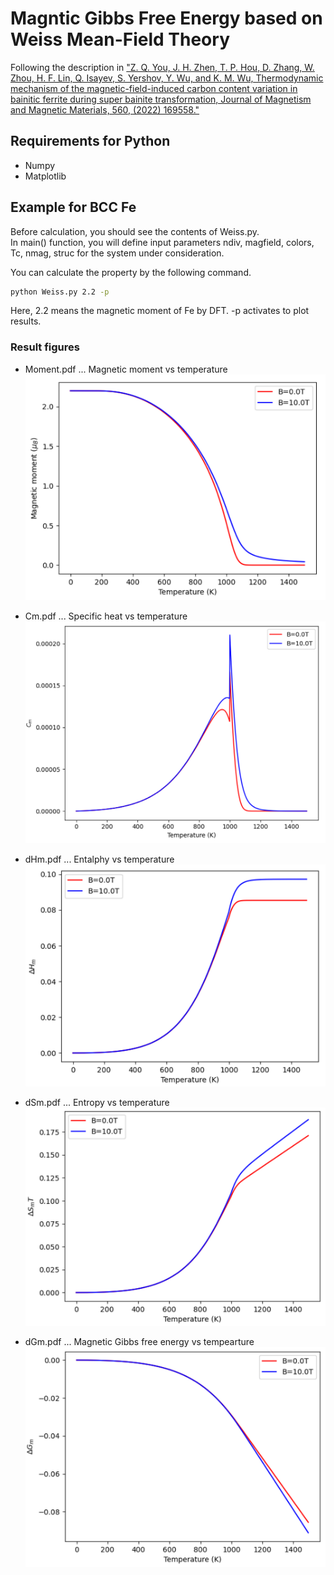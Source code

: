 # Magntic Gibbs Free Energy based on Weiss Mean-Field Theory
Following the description in ["Z. Q. You, J. H. Zhen, T. P. Hou, D. Zhang, W. Zhou, H. F. Lin, Q. Isayev, S. Yershov, Y. Wu, and K. M. Wu, Thermodynamic mechanism of the magnetic-field-induced carbon content variation in bainitic ferrite during super bainite transformation, Journal of Magnetism and Magnetic Materials, 560, (2022) 169558."](https://doi.org/10.1016/j.jmmm.2022.169558)

## Requirements for Python
- Numpy
- Matplotlib

## Example for BCC Fe
Before calculation, you should see the contents of Weiss.py.  
In main() function, you will define input parameters ndiv, magfield, colors, Tc, nmag, struc for the system under consideration.

You can calculate the property by the following command.
```bash
python Weiss.py 2.2 -p
```
Here, 2.2 means the magnetic moment of Fe by DFT.
-p activates to plot results.

### Result figures
- Moment.pdf ... Magnetic moment vs temperature
![](figs/Moment.png)

- Cm.pdf ... Specific heat vs temperature
![](figs/Cm.png)

- dHm.pdf ... Entalphy vs temperature
![](figs/dHm.png)

- dSm.pdf ... Entropy vs temperature
![](figs/dSm.png)

- dGm.pdf ... Magnetic Gibbs free energy vs tempearture
![](figs/dGm.png)
